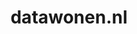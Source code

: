 ---
layout: post
title:  "datawonen.nl"
internal_url:  "/dutchgov/datawonen.nl.html"
subdomains_count: 19
all_subdomains_count: 31
urls_count: 19
ssl_rank: 0
http_rank: 79.631578947368
url_link: /data/datawonen.nl/urls.txt
all_subdomains_link: /data/datawonen.nl/all_subdomains.txt
subdomains_link: /data/datawonen.nl/subdomains.txt
categories: dutchgov
---